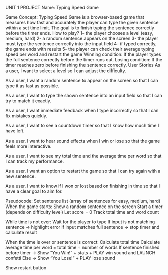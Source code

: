 UNIT 1 PROJECT
Name: Typing Speed Game






Game Concept:
 Typing Speed Game is a browser-based game that measures how fast and accurately the player can type the given sentence within a set time limit. The goal is to finish typing the sentence correctly before the timer ends.
How to play?
 1- the player chooses a level (easy, medium, hard)
 2- a random sentence appears on the screen
 3- the player must type the sentence correctly into the input field
 4- if typed correctly, the game ends with results
 5- the player can check their average typing speed per word and restart the game
Winning condition:
 If the player types the full sentence correctly before the timer runs out.
Losing condition:
 If the timer reaches zero before finishing the sentence correctly.
User Stories
As a user, I want to select a level so I can adjust the difficulty.


As a user, I want a random sentence to appear on the screen so that I can type it as fast as possible.


As a user, I want to type the shown sentence into an input field so that I can try to match it exactly.


As a user, I want immediate feedback when I type incorrectly so that I can fix mistakes quickly.


As a user, I want to see a countdown timer so that I know how much time I have left.


As a user, I want to hear sound effects when I win or lose so that the game feels more interactive.


As a user, I want to see my total time and the average time per word so that I can track my performance.


As a user, I want an option to restart the game so that I can try again with a new sentence.


As a user, I want to know if I won or lost based on finishing in time so that I have a clear goal to aim for.


Pseudocode:
Set sentence list (array of sentences for easy, medium, hard)
When the game starts:
Show a random sentence on the screen
Start a timer (depends on difficulty level)
Let score = 0
Track total time and word count


While time is not over:
Wait for the player to type
If input is not matching sentence → highlight error
If input matches full sentence → stop timer and calculate result


When the time is over or sentence is correct:
Calculate total time
Calculate average time per word = total time ÷ number of words
If sentence finished before timer → Show “You Win!” + stats +  PLAY win sound and LAUNCH confetti
Else → Show “You Lose!” + PLAY lose sound


Show restart button

